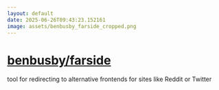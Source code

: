 ```yaml
---
layout: default
date: 2025-06-26T09:43:23.152161
image: assets/benbusby_farside_cropped.png
---
```


# [benbusby/farside](https://github.com/benbusby/farside)

tool for redirecting to alternative frontends for sites like Reddit or Twitter
